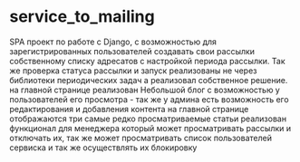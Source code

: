 # service_to_mailing
SPA проект по работе с Django, с возможностью для зарегистрированных пользователей создавать свои рассылки собственному списку адресатов с настройкой периода рассылки.
Так же проверка статуса рассылки и запуск реализованы не через библиотеки периодических задач а реализовал собственное решение.
на главной странице реализован Небольшой блог с возможностью у пользователей его просмотра - так же у админа есть возможность его редактирования и добавления контента на главной странице отображаются три самые редко просматриваемые статьи
реализован функционал для менеджера который может просматривать рассылки и отключать их, так же может просматривать список пользователей сервиска и так же осуществлять их блокировку
